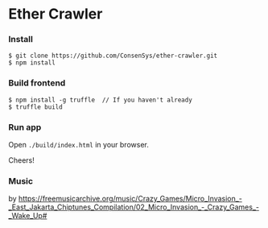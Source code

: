 # Ether Crawler

### Install

```
$ git clone https://github.com/ConsenSys/ether-crawler.git
$ npm install
```

### Build frontend

```
$ npm install -g truffle  // If you haven't already
$ truffle build
```

### Run app

Open `./build/index.html` in your browser.

Cheers!


### Music

by https://freemusicarchive.org/music/Crazy_Games/Micro_Invasion_-_East_Jakarta_Chiptunes_Compilation/02_Micro_Invasion_-_Crazy_Games_-_Wake_Up#